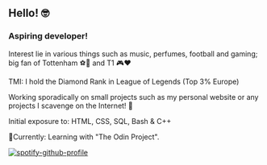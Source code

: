 ## Hello! :nerd_face:

### Aspiring developer! 
Interest lie in various things such as music, perfumes, football and gaming; big fan of Tottenham ⚽🤍 and T1 🎮❤️

TMI: I hold the Diamond Rank in League of Legends (Top 3% Europe)


Working sporadically on small projects such as my personal website or any projects I scavenge on the Internet! :frog:	

Initial exposure to: HTML, CSS, SQL, Bash & C++


📍Currently: Learning with "The Odin Project". 


[![spotify-github-profile](https://spotify-github-profile.vercel.app/api/view?uid=hoang-khang.le&cover_image=true&theme=novatorem&bar_color=53b14f&bar_color_cover=true)](https://github.com/kittinan/spotify-github-profile)
